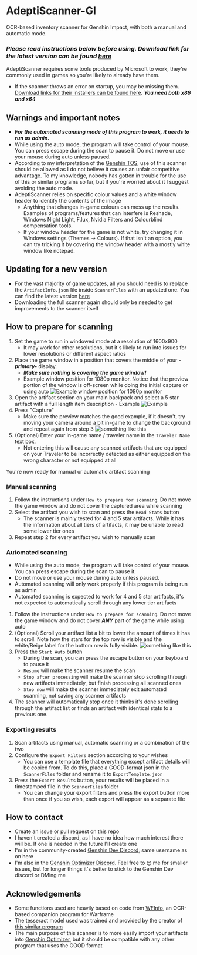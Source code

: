 # AdeptiScanner-GI
OCR-based inventory scanner for Genshin Impact, with both a manual and automatic mode.

### _Please read instructions below before using. Download link for the latest version can be found [here](https://github.com/D1firehail/AdeptiScanner-GI/releases)_

AdeptiScanner requires some tools produced by Microsoft to work, they're commonly used in games so you're likely to already have them. 
 - If the scanner throws an error on startup, you may be missing them. [Download links for their installers can be found here](https://docs.microsoft.com/en-us/cpp/windows/latest-supported-vc-redist?view=msvc-170#visual-studio-2015-2017-2019-and-2022). ***You need both x86 and x64***

## Warnings and important notes
- ***For the automated scanning mode of this program to work, it needs to run as admin.***
- While using the auto mode, the program will take control of your mouse. You can press escape during the scan to pause it. Do not move or use your mouse during auto unless paused.
- According to my interpretation of the [Genshin TOS](https://genshin.mihoyo.com/en/company/terms), use of this scanner should be allowed as I do not believe it causes an unfair competitive advantage. To my knowledge, nobody has gotten in trouble for the use of this or similar programs so far, but if you're worried about it I suggest avoiding the auto mode.
- AdeptiScanner relies on specific colour values and a white window header to identify the contents of the image
    - Anything that changes in-game colours can mess up the results. Examples of programs/features that can interfere is Reshade, Windows Night Light, F.lux, Nvidia Filters and Colourblind compensation tools.
    -   If your window header for the game is not white, try changing it in Windows settings (Themes -> Colours). If that isn't an option, you can try tricking it by covering the window header with a mostly white window like notepad.

## Updating for a new version
- For the vast majority of game updates, all you should need is to replace the `ArtifactInfo.json` file inside `ScannerFiles` with an updated one. You can find the latest version [here](https://raw.githubusercontent.com/D1firehail/AdeptiScanner-GI/master/AdeptiScanner%20GI/ScannerFiles/ArtifactInfo.json)
- Downloading the full scanner again should only be needed to get improvements to the scanner itself

## How to prepare for scanning
1. Set the game to run in windowed mode at a resolution of 1600x900
    - It may work for other resolutions, but it's likely to run into issues for lower resolutions or different aspect ratios
2. Place the game window in a position that covers the middle of your ***-primary-*** display. 
    - ***Make sure nothing is covering the game window!***
    - Example window position for 1080p monitor. Notice that the preview portion of the window is off-screen while doing the initial capture or using auto ![Example window position for 1080p monitor](https://github.com/D1firehail/AdeptiScanner-GI/blob/master/1080p-example.png?raw=true)
3. Open the artifact section on your main backpack and select a 5 star artifact with a full length item description
        - Example ![Example](https://github.com/D1firehail/AdeptiScanner-GI/blob/master/Capture-length-example.png?raw=true)
4. Press "Capture"
    - Make sure the preview matches the good example, if it doesn't, try moving your camera around a bit in-game to change the background and repeat again from step 3 ![something like this](https://github.com/D1firehail/AdeptiScanner-GI/blob/master/Capture-example.png?raw=true)
5. (Optional) Enter your in-game name / traveler name in the `Traveler Name` text box. 
    - Not entering this will cause any scanned artifacts that are equipped on your Traveler to be incorrectly detected as either equipped on the wrong character or not equipped at all

You're now ready for manual or automatic artifact scanning

### Manual scanning
1. Follow the instructions under `How to prepare for scanning`. Do not move the game window and do not cover the captured area while scanning
2. Select the artifact you wish to scan and press the `Read Stats` button
    - The scanner is mainly tested for 4 and 5 star artifacts. While it has the information about all tiers of artifacts, it may be unable to read some lower tier ones
3. Repeat step 2 for every artifact you wish to manually scan

### Automated scanning
- While using the auto mode, the program will take control of your mouse. You can press escape during the scan to pause it. 
- Do not move or use your mouse during auto unless paused.
- Automated scanning will only work properly if this program is being run as admin
- Automated scanning is expected to work for 4 and 5 star artifacts, it's not expected to automatically scroll through any lower tier artifacts
1. Follow the instructions under `How to prepare for scanning`. Do not move the game window and do not cover ***ANY*** part of the game while using auto
2. (Optional) Scroll your artifact list a bit to lower the amount of times it has to scroll. Note how the stars for the top row is visible and the white/Beige label for the bottom row is fully visible. ![something like this](https://github.com/D1firehail/AdeptiScanner-GI/blob/master/scroll-example.png?raw=true)
3. Press the `Start Auto` button
    - During the scan, you can press the escape button on your keyboard to pause it
    - `Resume` will make the scanner resume the scan
    - `Stop after processing` will make the scanner stop scrolling through new artifacts immediately, but finish processing all scanned ones
    - `Stop now` will make the scanner immediately exit automated scanning, not saving any scanner artifacts
4. The scanner will automatically stop once it thinks it's done scrolling through the artifact list or finds an artifact with identical stats to a previous one.

### Exporting results
1. Scan artifacts using manual, automatic scanning or a combination of the two
2. Configure the `Export Filters` section according to your wishes
    - You can use a template file that everything except artifact details will be copied from. To do this, place a GOOD-format json in the `ScannerFiles` folder and rename it to `ExportTemplate.json`    
3. Press the `Export Results` button, your results will be placed in a timestamped file in the `ScannerFiles` folder
    - You can change your export filters and press the export button more than once if you so wish, each export will appear as a separate file

## How to contact
- Create an issue or pull request on this repo
- I haven't created a discord, as I have no idea how much interest there will be. If one is needed in the future I'll create one
- I'm in the community-created [Genshin Dev Discord](https://discord.gg/CnmeBYSHaC), same username as on here
- I'm also in the [Genshin Optimizer Discord](https://discord.com/invite/CXUbQXyfUs). Feel free to @ me for smaller issues, but for longer things it's better to stick to the Genshin Dev discord or DMing me

## Acknowledgements
- Some functions used are heavily based on code from [WFInfo](https://github.com/WFCD/WFinfo), an OCR-based companion program for Warframe
- The tesseract model used was trained and provided by the creator of [this similar program](https://github.com/Andrewthe13th/Genshin_Scanner)
- The main purpose of this scanner is to more easily import your artifacts into [Genshin Optimizer](https://frzyc.github.io/genshin-optimizer/), but it should be compatible with any other program that uses the GOOD format
